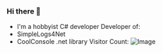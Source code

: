 ### Hi there 👋
 - I'm a hobbyist C# developer
Developer of:
 -  SimpleLogs4Net
 -  CoolConsole .net library
Visitor Count:
![Image](https://profile-counter.glitch.me/4UPanElektryk/count.svg)
<!--
**4UPanElektryk/4UPanElektryk** is a ✨ _special_ ✨ repository because its `README.md` (this file) appears on your GitHub profile.

Here are some ideas to get you started:

- 🔭 I’m currently working on ...
- 🌱 I’m currently learning ...
- 👯 I’m looking to collaborate on ...
- 🤔 I’m looking for help with ...
- 💬 Ask me about ...
- 📫 How to reach me: ...
- 😄 Pronouns: ...
- ⚡ Fun fact: ...
-->
